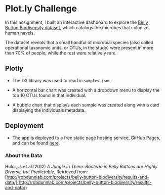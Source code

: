 # Plot.ly Challenge

In this assignment, I built an interactive dashboard to explore the [Belly Button Biodiversity dataset](http://robdunnlab.com/projects/belly-button-biodiversity/), which catalogs the microbes that colonize human navels.

The dataset reveals that a small handful of microbial species (also called operational taxonomic units, or OTUs, in the study) were present in more than 70% of people, while the rest were relatively rare.

## Plotly

* The D3 library was used to read in `samples.json`.

* A horizontal bar chart was created with a dropdown menu to display the top 10 OTUs found in that individual.

* A bubble chart that displays each sample was created along with a card displaying the individuals metadata. 

## Deployment

* The app is deployed to a free static page hosting service, GitHub Pages, and can be found [here](https://kflores56.github.io/plot.ly-challenge/). 

### About the Data

Hulcr, J. et al.(2012) _A Jungle in There: Bacteria in Belly Buttons are Highly Diverse, but Predictable_. Retrieved from: [http://robdunnlab.com/projects/belly-button-biodiversity/results-and-data/](http://robdunnlab.com/projects/belly-button-biodiversity/results-and-data/)
